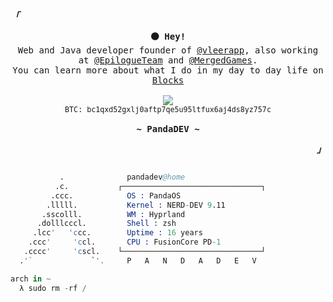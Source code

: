 <div align="justify">

<p align="left"><strong><samp><i>「</i></samp></strong></p>
  <p align="center">
    <samp>
      <b>
        ⚫ Hey!
      </b>
      <br>
        Web and Java developer founder of <a href="https://github.com/vleerapp">@vleerapp</a>, also working at <a href="https://github.com/EpilogueTeam">@EpilogueTeam</a> and <a href="https://github.com/MergedGames">@MergedGames</a>.<br>You can learn more about what I do in my day to day life on <a href="https://blocks.pandadev.net">Blocks</a>
      <br>
      <br>
      <a href="https://buymeacoffee.com/pandadev_"><img src="https://img.shields.io/badge/Buy_Me_A_Coffee-323842?style=for-the-badge&logo=buy-me-a-coffee&logoColor=white"/></a>
      <br>
      <small>BTC: bc1qxd52gxlj0aftp7qe5u95ltfux6aj4ds8yz757c</small>
      <br>
      <br>
      <b>
         ~ PandaDEV ~
      </b>
      <br>
    </samp>
  </p>
<p align="right"><strong><samp><i>」</i></samp></strong></p>

```s

           .             ​ pandadev@home 
          .c.           ┌───────────────────────────────┐ 
         .ccc.           ​ OS : PandaOS 
        .lllll.          ​ Kernel : NERD-DEV 9.11 
       .sscolll.         ​ WM : Hyprland
      .dolllcccl.        ​ Shell : zsh
     .lcc'   'ccc.       ​ Uptime : 16 years
    .ccc'     'ccl.      ​ CPU : FusionCore PD-1
   .cccc'     'cscl.    └───────────────────────────────┘ 
  .'`             `'.     P   A   N   D   A   D   E   V 

arch in ~ 
  λ sudo rm -rf /
```
